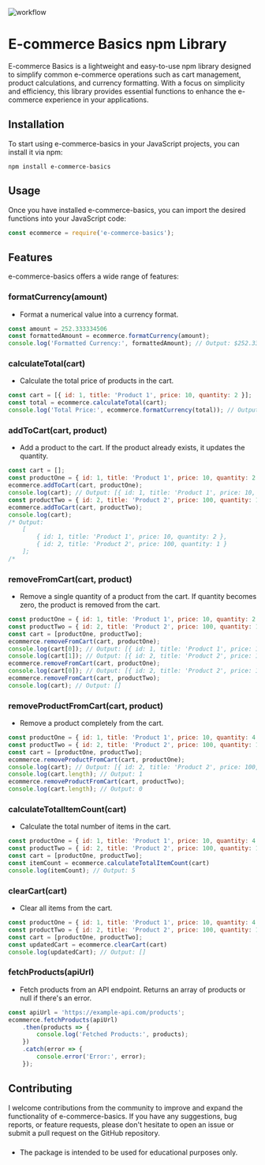 ![workflow](https://github.com/ParulK-bhardwaj/cart-lib/actions/workflows/node.js.yml/badge.svg)

# E-commerce Basics npm Library

E-commerce Basics is a lightweight and easy-to-use npm library designed to simplify common e-commerce operations such as cart management, product calculations, and currency formatting. With a focus on simplicity and efficiency, this library provides essential functions to enhance the e-commerce experience in your applications.

## Installation

To start using e-commerce-basics in your JavaScript projects, you can install it via npm:

```shell
npm install e-commerce-basics
```

## Usage
Once you have installed e-commerce-basics, you can import the desired functions into your JavaScript code:

```javascript
const ecommerce = require('e-commerce-basics');
```

## Features
e-commerce-basics offers a wide range of features:

### formatCurrency(amount)
- Format a numerical value into a currency format.

```javascript
const amount = 252.333334506
const formattedAmount = ecommerce.formatCurrency(amount);
console.log('Formatted Currency:', formattedAmount); // Output: $252.33
```

### calculateTotal(cart)
- Calculate the total price of products in the cart.

```javascript
const cart = [{ id: 1, title: 'Product 1', price: 10, quantity: 2 }];
const total = ecommerce.calculateTotal(cart);
console.log('Total Price:', ecommerce.formatCurrency(total)); // Output: $20.00
```

### addToCart(cart, product)
- Add a product to the cart. If the product already exists, it updates the quantity.

```javascript
const cart = [];
const productOne = { id: 1, title: 'Product 1', price: 10, quantity: 2 }
ecommerce.addToCart(cart, productOne);
console.log(cart); // Output: [{ id: 1, title: 'Product 1', price: 10, quantity: 2 }];
const productTwo = { id: 2, title: 'Product 2', price: 100, quantity: 1 }
ecommerce.addToCart(cart, productTwo);
console.log(cart); 
/* Output:
    [
        { id: 1, title: 'Product 1', price: 10, quantity: 2 },
        { id: 2, title: 'Product 2', price: 100, quantity: 1 }
    ];
/*
```

### removeFromCart(cart, product)
- Remove a single quantity of a product from the cart. If quantity becomes zero, the product is removed from the cart.

```javascript
const productOne = { id: 1, title: 'Product 1', price: 10, quantity: 2 }
const productTwo = { id: 2, title: 'Product 2', price: 100, quantity: 1 }
const cart = [productOne, productTwo];
ecommerce.removeFromCart(cart, productOne);
console.log(cart[0]); // Output: [{ id: 1, title: 'Product 1', price: 10, quantity: 1 }];
console.log(cart[1]); // Output: [{ id: 2, title: 'Product 2', price: 100, quantity: 1 }];
ecommerce.removeFromCart(cart, productOne);
console.log(cart[0]); // Output: [{ id: 2, title: 'Product 2', price: 100, quantity: 1 }];
ecommerce.removeFromCart(cart, productTwo);
console.log(cart); // Output: []
```

### removeProductFromCart(cart, product)
- Remove a product completely from the cart.

```javascript
const productOne = { id: 1, title: 'Product 1', price: 10, quantity: 4 }
const productTwo = { id: 2, title: 'Product 2', price: 100, quantity: 1 }
const cart = [productOne, productTwo];
ecommerce.removeProductFromCart(cart, productOne);
console.log(cart); // Output: [{ id: 2, title: 'Product 2', price: 100, quantity: 1 }];
console.log(cart.length); // Output: 1
ecommerce.removeProductFromCart(cart, productTwo);
console.log(cart.length); // Output: 0
```

### calculateTotalItemCount(cart)
- Calculate the total number of items in the cart.

```javascript
const productOne = { id: 1, title: 'Product 1', price: 10, quantity: 4 }
const productTwo = { id: 2, title: 'Product 2', price: 100, quantity: 1 }
const cart = [productOne, productTwo];
const itemCount = ecommerce.calculateTotalItemCount(cart)
console.log(itemCount); // Output: 5
```

### clearCart(cart)
- Clear all items from the cart.

```javascript
const productOne = { id: 1, title: 'Product 1', price: 10, quantity: 4 }
const productTwo = { id: 2, title: 'Product 2', price: 100, quantity: 1 }
const cart = [productOne, productTwo];
const updatedCart = ecommerce.clearCart(cart)
console.log(updatedCart); // Output: []
```

### fetchProducts(apiUrl)
- Fetch products from an API endpoint. Returns an array of products or null if there's an error.
```javascript
const apiUrl = 'https://example-api.com/products';
ecommerce.fetchProducts(apiUrl)
    .then(products => {
        console.log('Fetched Products:', products);
    })
    .catch(error => {
        console.error('Error:', error);
    });
```

## Contributing
I welcome contributions from the community to improve and expand the functionality of e-commerce-basics. If you have any suggestions, bug reports, or feature requests, please don't hesitate to open an issue or submit a pull request on the GitHub repository.

### 
- The package is intended to be used for educational purposes only.